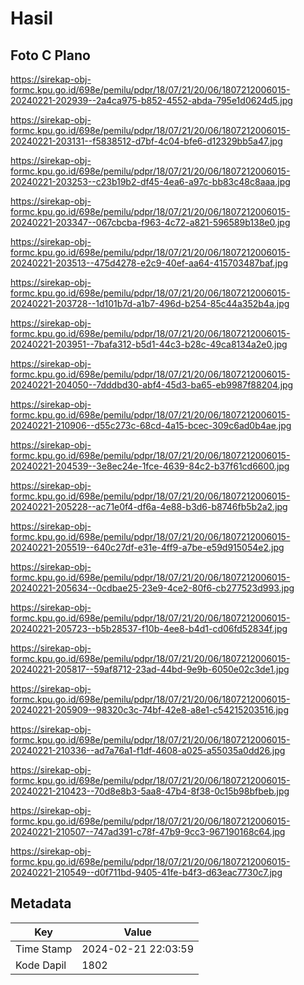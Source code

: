 # Hasil

## Foto C Plano

https://sirekap-obj-formc.kpu.go.id/698e/pemilu/pdpr/18/07/21/20/06/1807212006015-20240221-202939--2a4ca975-b852-4552-abda-795e1d0624d5.jpg

https://sirekap-obj-formc.kpu.go.id/698e/pemilu/pdpr/18/07/21/20/06/1807212006015-20240221-203131--f5838512-d7bf-4c04-bfe6-d12329bb5a47.jpg

https://sirekap-obj-formc.kpu.go.id/698e/pemilu/pdpr/18/07/21/20/06/1807212006015-20240221-203253--c23b19b2-df45-4ea6-a97c-bb83c48c8aaa.jpg

https://sirekap-obj-formc.kpu.go.id/698e/pemilu/pdpr/18/07/21/20/06/1807212006015-20240221-203347--067cbcba-f963-4c72-a821-596589b138e0.jpg

https://sirekap-obj-formc.kpu.go.id/698e/pemilu/pdpr/18/07/21/20/06/1807212006015-20240221-203513--475d4278-e2c9-40ef-aa64-415703487baf.jpg

https://sirekap-obj-formc.kpu.go.id/698e/pemilu/pdpr/18/07/21/20/06/1807212006015-20240221-203728--1d101b7d-a1b7-496d-b254-85c44a352b4a.jpg

https://sirekap-obj-formc.kpu.go.id/698e/pemilu/pdpr/18/07/21/20/06/1807212006015-20240221-203951--7bafa312-b5d1-44c3-b28c-49ca8134a2e0.jpg

https://sirekap-obj-formc.kpu.go.id/698e/pemilu/pdpr/18/07/21/20/06/1807212006015-20240221-204050--7dddbd30-abf4-45d3-ba65-eb9987f88204.jpg

https://sirekap-obj-formc.kpu.go.id/698e/pemilu/pdpr/18/07/21/20/06/1807212006015-20240221-210906--d55c273c-68cd-4a15-bcec-309c6ad0b4ae.jpg

https://sirekap-obj-formc.kpu.go.id/698e/pemilu/pdpr/18/07/21/20/06/1807212006015-20240221-204539--3e8ec24e-1fce-4639-84c2-b37f61cd6600.jpg

https://sirekap-obj-formc.kpu.go.id/698e/pemilu/pdpr/18/07/21/20/06/1807212006015-20240221-205228--ac71e0f4-df6a-4e88-b3d6-b8746fb5b2a2.jpg

https://sirekap-obj-formc.kpu.go.id/698e/pemilu/pdpr/18/07/21/20/06/1807212006015-20240221-205519--640c27df-e31e-4ff9-a7be-e59d915054e2.jpg

https://sirekap-obj-formc.kpu.go.id/698e/pemilu/pdpr/18/07/21/20/06/1807212006015-20240221-205634--0cdbae25-23e9-4ce2-80f6-cb277523d993.jpg

https://sirekap-obj-formc.kpu.go.id/698e/pemilu/pdpr/18/07/21/20/06/1807212006015-20240221-205723--b5b28537-f10b-4ee8-b4d1-cd06fd52834f.jpg

https://sirekap-obj-formc.kpu.go.id/698e/pemilu/pdpr/18/07/21/20/06/1807212006015-20240221-205817--59af8712-23ad-44bd-9e9b-6050e02c3de1.jpg

https://sirekap-obj-formc.kpu.go.id/698e/pemilu/pdpr/18/07/21/20/06/1807212006015-20240221-205909--98320c3c-74bf-42e8-a8e1-c54215203516.jpg

https://sirekap-obj-formc.kpu.go.id/698e/pemilu/pdpr/18/07/21/20/06/1807212006015-20240221-210336--ad7a76a1-f1df-4608-a025-a55035a0dd26.jpg

https://sirekap-obj-formc.kpu.go.id/698e/pemilu/pdpr/18/07/21/20/06/1807212006015-20240221-210423--70d8e8b3-5aa8-47b4-8f38-0c15b98bfbeb.jpg

https://sirekap-obj-formc.kpu.go.id/698e/pemilu/pdpr/18/07/21/20/06/1807212006015-20240221-210507--747ad391-c78f-47b9-9cc3-967190168c64.jpg

https://sirekap-obj-formc.kpu.go.id/698e/pemilu/pdpr/18/07/21/20/06/1807212006015-20240221-210549--d0f711bd-9405-41fe-b4f3-d63eac7730c7.jpg


## Metadata

| Key        | Value               |
| ---------- | ------------------- |
| Time Stamp | 2024-02-21 22:03:59 |
| Kode Dapil | 1802                |



